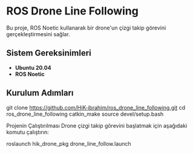 # ROS Drone Line Following

Bu proje, ROS Noetic kullanarak bir drone'un çizgi takip görevini gerçekleştirmesini sağlar.

## Sistem Gereksinimleri
- **Ubuntu 20.04**
- **ROS Noetic**

## Kurulum Adımları
git clone https://github.com/HiK-ibrahim/ros_drone_line_following.git
cd ros_drone_line_following
catkin_make
source devel/setup.bash


Projenin Çalıştırılması
Drone çizgi takip görevini başlatmak için aşağıdaki komutu çalıştırın:

roslaunch hik_drone_pkg drone_line_follow.launch



